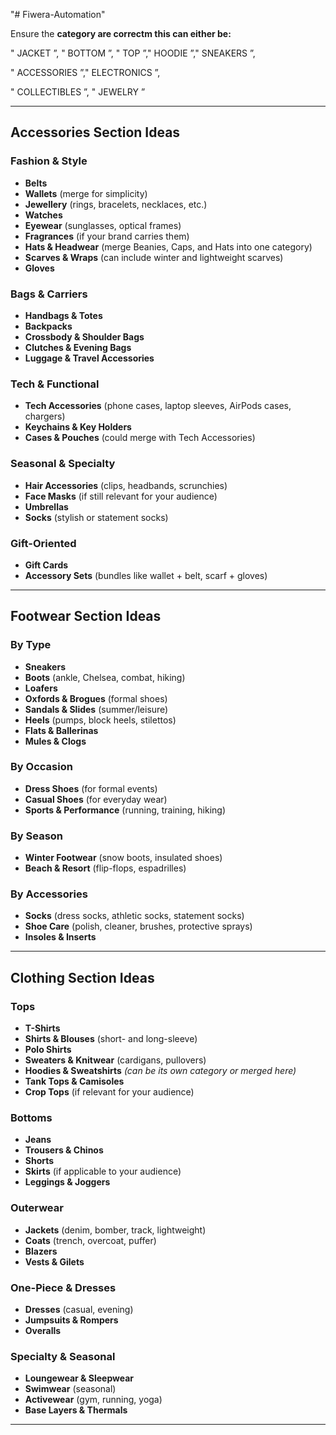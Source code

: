 "# Fiwera-Automation"

Ensure the **category are correctm this can either be:**

" JACKET ”, " BOTTOM ”, " TOP ”," HOODIE ”," SNEAKERS ”,

" ACCESSORIES ”," ELECTRONICS ”,

" COLLECTIBLES ”, " JEWELRY ”

---

## **Accessories Section Ideas**

### **Fashion & Style**

- **Belts**
- **Wallets** (merge for simplicity)
- **Jewellery** (rings, bracelets, necklaces, etc.)
- **Watches**
- **Eyewear** (sunglasses, optical frames)
- **Fragrances** (if your brand carries them)
- **Hats & Headwear** (merge Beanies, Caps, and Hats into one category)
- **Scarves & Wraps** (can include winter and lightweight scarves)
- **Gloves**

### **Bags & Carriers**

- **Handbags & Totes**
- **Backpacks**
- **Crossbody & Shoulder Bags**
- **Clutches & Evening Bags**
- **Luggage & Travel Accessories**

### **Tech & Functional**

- **Tech Accessories** (phone cases, laptop sleeves, AirPods cases, chargers)
- **Keychains & Key Holders**
- **Cases & Pouches** (could merge with Tech Accessories)

### **Seasonal & Specialty**

- **Hair Accessories** (clips, headbands, scrunchies)
- **Face Masks** (if still relevant for your audience)
- **Umbrellas**
- **Socks** (stylish or statement socks)

### **Gift-Oriented**

- **Gift Cards**
- **Accessory Sets** (bundles like wallet + belt, scarf + gloves)

---

## **Footwear Section Ideas**

### **By Type**

- **Sneakers**
- **Boots** (ankle, Chelsea, combat, hiking)
- **Loafers**
- **Oxfords & Brogues** (formal shoes)
- **Sandals & Slides** (summer/leisure)
- **Heels** (pumps, block heels, stilettos)
- **Flats & Ballerinas**
- **Mules & Clogs**

### **By Occasion**

- **Dress Shoes** (for formal events)
- **Casual Shoes** (for everyday wear)
- **Sports & Performance** (running, training, hiking)

### **By Season**

- **Winter Footwear** (snow boots, insulated shoes)
- **Beach & Resort** (flip-flops, espadrilles)

### **By Accessories**

- **Socks** (dress socks, athletic socks, statement socks)
- **Shoe Care** (polish, cleaner, brushes, protective sprays)
- **Insoles & Inserts**

---

## **Clothing Section Ideas**

### **Tops**

- **T-Shirts**
- **Shirts & Blouses** (short- and long-sleeve)
- **Polo Shirts**
- **Sweaters & Knitwear** (cardigans, pullovers)
- **Hoodies & Sweatshirts** _(can be its own category or merged here)_
- **Tank Tops & Camisoles**
- **Crop Tops** (if relevant for your audience)

### **Bottoms**

- **Jeans**
- **Trousers & Chinos**
- **Shorts**
- **Skirts** (if applicable to your audience)
- **Leggings & Joggers**

### **Outerwear**

- **Jackets** (denim, bomber, track, lightweight)
- **Coats** (trench, overcoat, puffer)
- **Blazers**
- **Vests & Gilets**

### **One-Piece & Dresses**

- **Dresses** (casual, evening)
- **Jumpsuits & Rompers**
- **Overalls**

### **Specialty & Seasonal**

- **Loungewear & Sleepwear**
- **Swimwear** (seasonal)
- **Activewear** (gym, running, yoga)
- **Base Layers & Thermals**

---
